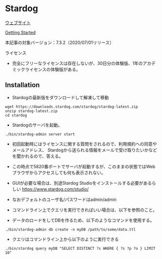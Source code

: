 # Stardog

[ウェブサイト](https://www.stardog.com/)
    
[Getting Started](https://www.stardog.com/docs/#_setting_path)

本記事の対象バージョン：7.3.2（2020/07/01リリース）

ライセンス
* 完全にフリーなライセンスは存在しないが、30日分の体験版、1年のアカデミックライセンスの体験版がある。


## Installation

* Stardogの最新版をダウンロードして解凍して移動
```
wget https://downloads.stardog.com/stardog/stardog-latest.zip
unzip stardog-latest.zip
cd stardog
```

* Stardogのサーバを起動。
```
./bin/stardog-admin server start
```

* 初回起動時にはライセンスに関する質問をされるので、利用規約への同意やメールアドレス、
Stardogから送られる情報をメールで受け取りたいかなどを聞かれるので、答える。

* この時点で5820番ポートでサーバが起動するが、このままの状態ではWebブラウザからアクセスしても何も表示されない。
 * GUIが必要な場合は、別途Stardog Studioをインストールする必要があるらしい https://www.stardog.com/studio/
 * なおデフォルトのユーザ名/パスワードはadmin/admin
 * コマンドライン上でクエリを実行できればいい場合は、以下を参照のこと。

* データのロードをしてDBを作るため、以下のようなコマンドを使用する。

```
./bin/stardog-admin db create -n myDB /path/to/some/data.ttl
```

* クエリはコマンドライン上から以下のように実行できる
```
./bin/stardog query myDB "SELECT DISTINCT ?s WHERE { ?s ?p ?o } LIMIT 10"
```
